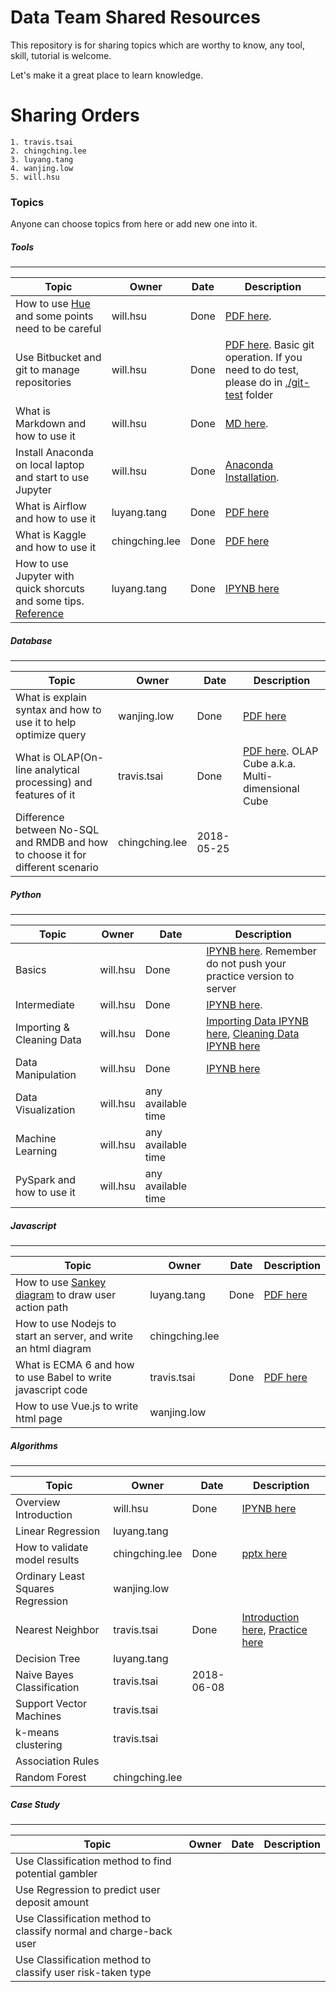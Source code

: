 # Data Team Shared Resources

This repository is for sharing topics which are worthy to know, any tool, skill, tutorial is welcome.

Let's make it a great place to learn knowledge.

# Sharing Orders
    1. travis.tsai
    2. chingching.lee
    3. luyang.tang
    4. wanjing.low
    5. will.hsu

### Topics

Anyone can choose topics from here or add new one into it.

##### Tools
---
| Topic | Owner| Date | Description |
| ----- | ---- | ---- | ----------- |
| How to use [Hue](https://hue.bi.intouchgames.co.uk:8888) and some points need to be careful | will.hsu | Done | [PDF here](https://confluence.mfortune.co.uk/display/DABI/Knowledge+Share+Slides?preview=/26821121/26821149/Hue%20Tutorial%20(1).pdf). |
| Use Bitbucket and git to manage repositories | will.hsu | Done | [PDF here](https://confluence.mfortune.co.uk/display/DABI/Knowledge+Share+Slides?preview=/26821121/26821134/Git%20Tutorial.pdf). Basic git operation. If you need to do test, please do in [./git-test](./git-test) folder |
| What is Markdown and how to use it | will.hsu| Done | [MD here](./Markdown/README.md). |
| Install Anaconda on local laptop and start to use Jupyter | will.hsu | Done | [Anaconda Installation](https://conda.io/docs/user-guide/install/index.html). |
| What is Airflow and how to use it | luyang.tang | Done |[PDF here](https://confluence.mfortune.co.uk/display/DABI/Knowledge+Share+Slides?preview=/26821121/26823806/airflow.pdf) |
| What is Kaggle and how to use it | chingching.lee | Done |[PDF here](https://confluence.mfortune.co.uk/display/DABI/Knowledge+Share+Slides?preview=/26821121/26825333/What%20is%20Kaggle%20and%20how%20to%20use%20it.pdf) |
| How to use Jupyter with quick shorcuts and some tips. [Reference](https://www.dataquest.io/blog/jupyter-notebook-tips-tricks-shortcuts/) | luyang.tang | Done |[IPYNB here](./Python/Jupyter-keyboard-shortcut.ipynb) |

##### Database
---
| Topic | Owner| Date | Description |
| ----- | ---- | ---- | ----------- |
| What is explain syntax and how to use it to help optimize query | wanjing.low | Done |[PDF here](https://confluence.mfortune.co.uk/download/attachments/26821121/Explain%20syntax.pptx?version=2&modificationDate=1525420792481&api=v2) |
| What is OLAP(On-line analytical processing) and features of it | travis.tsai | Done |[PDF here](https://confluence.mfortune.co.uk/display/DABI/Knowledge+Share+Slides?preview=/26821121/26823727/OLAP.pdf). OLAP Cube a.k.a. Multi-dimensional Cube |
| Difference between No-SQL and RMDB and how to choose it for different scenario | chingching.lee | 2018-05-25 | |

##### Python
---
| Topic | Owner| Date | Description |
| ----- | ---- | ---- | ----------- |
| Basics | will.hsu | Done | [IPYNB here](./Python/Python-basics.ipynb). Remember do not push your practice version to server |
| Intermediate | will.hsu | Done | [IPYNB here](./Python/Python-intermediates.ipynb). |
| Importing & Cleaning Data | will.hsu | Done | [Importing Data IPYNB here](./Python/Python-importing-data.ipynb), [Cleaning Data IPYNB here](./Python/Python-cleaning-data.ipynb) |
| Data Manipulation | will.hsu | Done | [IPYNB here](./Python/Python-manipulating-data.ipynb) |
| Data Visualization | will.hsu | any available time | |
| Machine Learning | will.hsu | any available time | |
| PySpark and how to use it | will.hsu | any available time | |

##### Javascript
---
| Topic | Owner| Date | Description |
| ----- | ---- | ---- | ----------- |
| How to use [Sankey diagram](https://developers.google.com/chart/interactive/docs/gallery/sankey) to draw user action path | luyang.tang | Done |[PDF here](https://confluence.mfortune.co.uk/download/attachments/26821121/sankey-diagram-d3.pdf?version=1&modificationDate=1524825765231&api=v2) |
| How to use Nodejs to start an server, and write an html diagram | chingching.lee | | |
| What is ECMA 6 and how to use Babel to write javascript code | travis.tsai | Done |[PDF here](https://confluence.mfortune.co.uk/display/DABI/Knowledge+Share+Slides?preview=/26821121/26825651/ES6.pdf)|
| How to use Vue.js to write html page | wanjing.low | | |

##### Algorithms
---
| Topic | Owner| Date | Description |
| ----- | ---- | ---- | ----------- |
| Overview Introduction | will.hsu | Done | [IPYNB here](./ML/Introduction/ml-introduction.ipynb) |
| Linear Regression | luyang.tang | | |
| How to validate model results | chingching.lee | Done | [pptx here](https://confluence.mfortune.co.uk/display/DABI/Knowledge+Share+Slides?preview=/26821121/26825922/How%20to%20validate%20model%20results%20-%2020180511.pptx) |
| Ordinary Least Squares Regression | wanjing.low | | |
| Nearest Neighbor | travis.tsai | Done | [Introduction here](./ML/K-NearestNeighbors/K-NearestNeighborsIntroduction.ipynb), [Practice here](./ML/K-NearestNeighbors/k-NNPractice.ipynb) |
| Decision Tree | luyang.tang | | |
| Naive Bayes Classification | travis.tsai | 2018-06-08 | |
| Support Vector Machines | travis.tsai | | |
| k-means clustering | travis.tsai | | |
| Association Rules | | | |
| Random Forest | chingching.lee | | |

##### Case Study
---
| Topic | Owner| Date | Description |
| ----- | ---- | ---- | ----------- |
| Use Classification method to find potential gambler | | | |
| Use Regression to predict user deposit amount | | | |
| Use Classification method to classify normal and charge-back user | | | |
| Use Classification method to classify user risk-taken type | | | |
